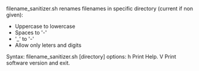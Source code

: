 filename_sanitizer.sh renames filenames in specific directory (current if non given):

- Uppercase to lowercase
- Spaces to '-'
- '_' to '-'
- Allow only leters and digits

Syntax: filename_sanitizer.sh [directory]
options:
h     Print Help.
V     Print software version and exit.
